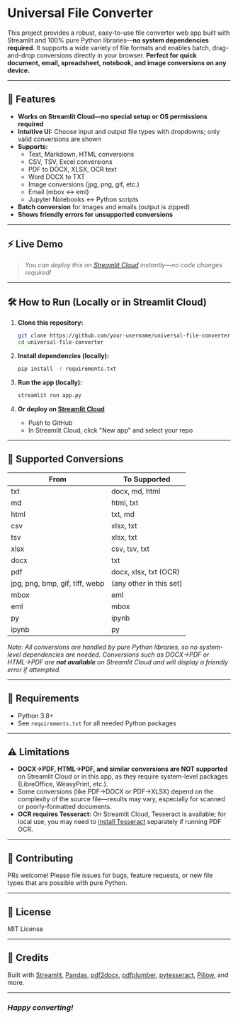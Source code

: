 # Universal File Converter

This project provides a robust, easy-to-use file converter web app built with Streamlit and 100% pure Python libraries—**no system dependencies required**. It supports a wide variety of file formats and enables batch, drag-and-drop conversions directly in your browser. **Perfect for quick document, email, spreadsheet, notebook, and image conversions on any device.**

---

## 🚀 Features

- **Works on Streamlit Cloud—no special setup or OS permissions required**
- **Intuitive UI:** Choose input and output file types with dropdowns; only valid conversions are shown
- **Supports:**  
    - Text, Markdown, HTML conversions  
    - CSV, TSV, Excel conversions  
    - PDF to DOCX, XLSX, OCR text  
    - Word DOCX to TXT  
    - Image conversions (jpg, png, gif, etc.)  
    - Email (mbox <-> eml)  
    - Jupyter Notebooks <-> Python scripts  
- **Batch conversion** for images and emails (output is zipped)
- **Shows friendly errors for unsupported conversions**

---

## ⚡️ Live Demo

> _You can deploy this on [Streamlit Cloud](https://share.streamlit.io/) instantly—no code changes required!_

---

## 🛠️ How to Run (Locally or in Streamlit Cloud)

1. **Clone this repository:**

    ```sh
    git clone https://github.com/your-username/universal-file-converter.git
    cd universal-file-converter
    ```

2. **Install dependencies (locally):**

    ```sh
    pip install -r requirements.txt
    ```

3. **Run the app (locally):**

    ```sh
    streamlit run app.py
    ```

4. **Or deploy on [Streamlit Cloud](https://share.streamlit.io/)**
    - Push to GitHub  
    - In Streamlit Cloud, click "New app" and select your repo

---

## 📝 Supported Conversions

| From    | To Supported               |
|---------|----------------------------|
| txt     | docx, md, html             |
| md      | html, txt                  |
| html    | txt, md                    |
| csv     | xlsx, txt                  |
| tsv     | xlsx, txt                  |
| xlsx    | csv, tsv, txt              |
| docx    | txt                        |
| pdf     | docx, xlsx, txt (OCR)      |
| jpg, png, bmp, gif, tiff, webp | (any other in this set) |
| mbox    | eml                        |
| eml     | mbox                       |
| py      | ipynb                      |
| ipynb   | py                         |

_Note: All conversions are handled by pure Python libraries, so no system-level dependencies are needed. Conversions such as DOCX→PDF or HTML→PDF are **not available** on Streamlit Cloud and will display a friendly error if attempted._

---

## 🧩 Requirements

- Python 3.8+
- See `requirements.txt` for all needed Python packages

---

## ⚠️ Limitations

- **DOCX→PDF, HTML→PDF, and similar conversions are NOT supported** on Streamlit Cloud or in this app, as they require system-level packages (LibreOffice, WeasyPrint, etc.).
- Some conversions (like PDF→DOCX or PDF→XLSX) depend on the complexity of the source file—results may vary, especially for scanned or poorly-formatted documents.
- **OCR requires Tesseract:** On Streamlit Cloud, Tesseract is available; for local use, you may need to [install Tesseract](https://github.com/tesseract-ocr/tesseract) separately if running PDF OCR.

---

## 🤝 Contributing

PRs welcome! Please file issues for bugs, feature requests, or new file types that are possible with pure Python.

---

## 📄 License

MIT License

---

## 🙏 Credits

Built with [Streamlit](https://streamlit.io/), [Pandas](https://pandas.pydata.org/), [pdf2docx](https://github.com/dothinking/pdf2docx), [pdfplumber](https://github.com/jsvine/pdfplumber), [pytesseract](https://github.com/madmaze/pytesseract), [Pillow](https://python-pillow.org/), and more.

---

### _Happy converting!_
